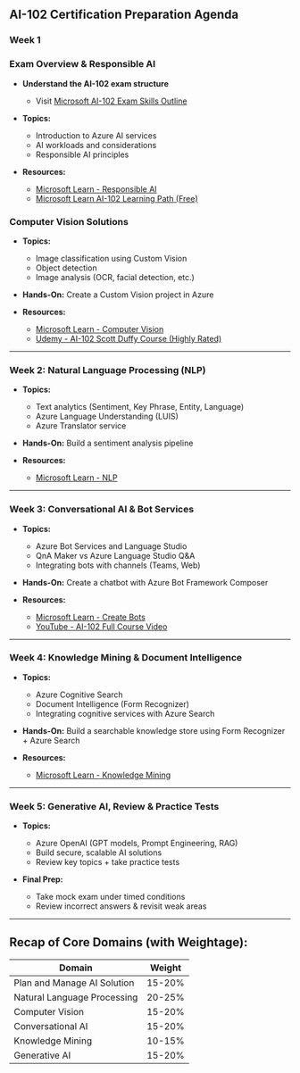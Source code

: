 ## AI-102 Certification Preparation Agenda

### **Week 1**
### **Exam Overview & Responsible AI**

* **Understand the AI-102 exam structure**

  * Visit [Microsoft AI-102 Exam Skills Outline](https://learn.microsoft.com/en-us/certifications/exams/ai-102/)
    
* **Topics:**

  * Introduction to Azure AI services
  * AI workloads and considerations
  * Responsible AI principles
* **Resources:**

  * [Microsoft Learn - Responsible AI](https://learn.microsoft.com/en-us/azure/architecture/example-scenario/ai/responsible-ai)
  * [Microsoft Learn AI-102 Learning Path (Free)](https://learn.microsoft.com/en-us/training/paths/create-no-code-predictive-models-azure-machine-learning/)


### **Computer Vision Solutions**

* **Topics:**

  * Image classification using Custom Vision
  * Object detection
  * Image analysis (OCR, facial detection, etc.)
* **Hands-On:** Create a Custom Vision project in Azure
* **Resources:**

  * [Microsoft Learn - Computer Vision](https://learn.microsoft.com/en-us/training/modules/explore-computer-vision-microsoft-azure/)
  * [Udemy - AI-102 Scott Duffy Course (Highly Rated)](https://www.udemy.com/course/ai-102-azure-ai-engineer/) 

---

### **Week 2: Natural Language Processing (NLP)**

* **Topics:**

  * Text analytics (Sentiment, Key Phrase, Entity, Language)
  * Azure Language Understanding (LUIS)
  * Azure Translator service
* **Hands-On:** Build a sentiment analysis pipeline
* **Resources:**

  * [Microsoft Learn - NLP](https://learn.microsoft.com/en-us/training/modules/analyze-text-azure-cognitive-services/)

---

### **Week 3: Conversational AI & Bot Services**

* **Topics:**

  * Azure Bot Services and Language Studio
  * QnA Maker vs Azure Language Studio Q\&A
  * Integrating bots with channels (Teams, Web)
* **Hands-On:** Create a chatbot with Azure Bot Framework Composer
* **Resources:**

  * [Microsoft Learn - Create Bots](https://learn.microsoft.com/en-us/training/modules/create-bots-microsoft-azure/)
  * [YouTube - AI-102 Full Course Video](https://www.youtube.com/watch?v=scJ4mobwjBQ)

---

### **Week 4: Knowledge Mining & Document Intelligence**

* **Topics:**

  * Azure Cognitive Search
  * Document Intelligence (Form Recognizer)
  * Integrating cognitive services with Azure Search
* **Hands-On:** Build a searchable knowledge store using Form Recognizer + Azure Search
* **Resources:**

  * [Microsoft Learn - Knowledge Mining](https://learn.microsoft.com/en-us/training/modules/explore-knowledge-mining-microsoft-azure/)

---

### **Week 5: Generative AI, Review & Practice Tests**

* **Topics:**

  * Azure OpenAI (GPT models, Prompt Engineering, RAG)
  * Build secure, scalable AI solutions
  * Review key topics + take practice tests
    
* **Final Prep:**

  * Take mock exam under timed conditions
  * Review incorrect answers & revisit weak areas

---

## Recap of Core Domains (with Weightage):

| Domain                      | Weight |
| --------------------------- | ------ |
| Plan and Manage AI Solution | 15-20% |
| Natural Language Processing | 20-25% |
| Computer Vision             | 15-20% |
| Conversational AI           | 15-20% |
| Knowledge Mining            | 10-15% |
| Generative AI               | 15-20% |


